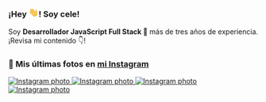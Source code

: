 <h3>¡Hey <img src="https://raw.githubusercontent.com/ABSphreak/ABSphreak/master/gifs/Hi.gif" width="20px" decondig="async">! Soy cele!</h3>

<p>Soy <strong>Desarrollador JavaScript Full Stack 🚀</strong> más de tres años de experiencia.<br />¡Revisa mi contenido 👇!</p>

### 📸 Mis últimas fotos en [mi Instagram](https://instagram.com/cele)


<a href='https://instagram.com/p/C1UpuSGLQiG' target='_blank'>
  <img width='20%' src='https://instagram.flba2-1.fna.fbcdn.net/v/t51.29350-15/412513918_1325803934584302_4400498733289087214_n.jpg?stp=dst-jpg_e15&_nc_ht=instagram.flba2-1.fna.fbcdn.net&_nc_cat=106&_nc_ohc=lw8fPNwczaIQ7kNvgE2dTwR&edm=APU89FABAAAA&ccb=7-5&oh=00_AfClClm58w18Pcp_FLifVMLz6gHvZlEgWTS0jHrSOAOb4w&oe=6633821D&_nc_sid=bc0c2c' alt='Instagram photo' />
</a>
<a href='https://instagram.com/p/CzMY3lzxgmx' target='_blank'>
  <img width='20%' src='https://instagram.flba2-1.fna.fbcdn.net/v/t51.29350-15/398916226_819142863293745_2426123683154743297_n.webp?stp=dst-jpg_e35&_nc_ht=instagram.flba2-1.fna.fbcdn.net&_nc_cat=109&_nc_ohc=OIOufW33kGMQ7kNvgGCHb3k&edm=APU89FABAAAA&ccb=7-5&oh=00_AfDF_lHz4Tuc1mImjJMuZj32C2CErDnnwC1yMf6obHd88A&oe=6633810C&_nc_sid=bc0c2c' alt='Instagram photo' />
</a>
<a href='https://instagram.com/p/CygbQv4uqxM' target='_blank'>
  <img width='20%' src='https://instagram.flba2-1.fna.fbcdn.net/v/t51.29350-15/391525959_236593062741789_5868561716480810596_n.webp?stp=dst-jpg_e35&_nc_ht=instagram.flba2-1.fna.fbcdn.net&_nc_cat=109&_nc_ohc=SKw9_VHJ56YQ7kNvgHf2cBe&edm=APU89FABAAAA&ccb=7-5&oh=00_AfCPB0I7A4VTY3BlBp3awACTtyPbbhSnIjyhr8SwVpAl7Q&oe=66338748&_nc_sid=bc0c2c' alt='Instagram photo' />
</a>
<a href='https://instagram.com/p/CxTmOF6vN8M' target='_blank'>
  <img width='20%' src='https://instagram.flba2-1.fna.fbcdn.net/v/t51.29350-15/378565944_323878180141713_8920720304536029091_n.jpg?stp=dst-jpg_e15&_nc_ht=instagram.flba2-1.fna.fbcdn.net&_nc_cat=109&_nc_ohc=6AUjO8E6H3cQ7kNvgE1toIW&edm=APU89FABAAAA&ccb=7-5&oh=00_AfB72gA5Kzjey6M-jGPahc6FrMVillwdsbYaSZHvqcIrvw&oe=66338112&_nc_sid=bc0c2c' alt='Instagram photo' />
</a>
